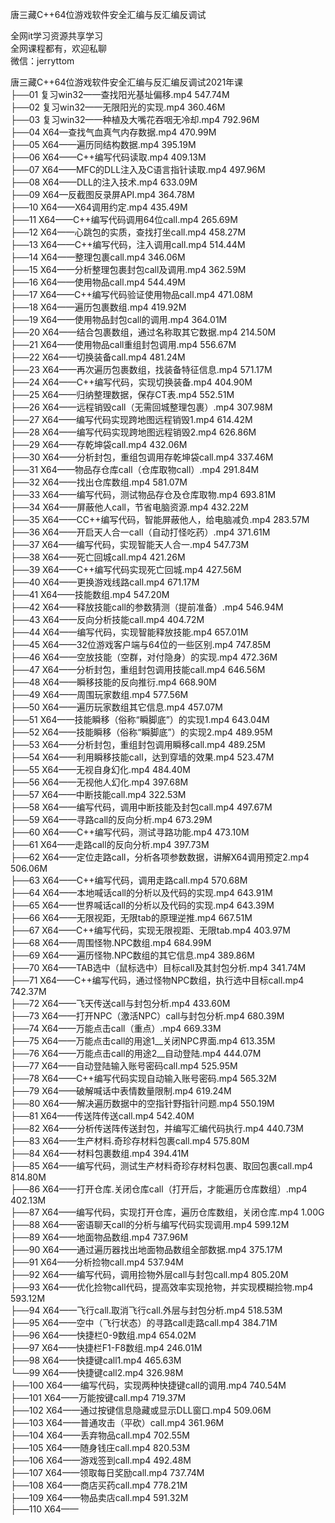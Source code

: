 唐三藏C++64位游戏软件安全汇编与反汇编反调试

全网it学习资源共享学习<br>全网课程都有，欢迎私聊<br>微信：jerryttom<br>

唐三藏C++64位游戏软件安全汇编与反汇编反调试2021年课<br> ├──01 复习win32——查找阳光基址偏移.mp4 547.74M<br> ├──02 复习win32——无限阳光的实现.mp4 360.46M<br> ├──03 复习win32——种植及大嘴花吞咽无冷却.mp4 792.96M<br> ├──04 X64—查找气血真气内存数据.mp4 470.99M<br> ├──05 X64——遍历同结构数据.mp4 395.19M<br> ├──06 X64——C++编写代码读取.mp4 409.13M<br> ├──07 X64——MFC的DLL注入及C语言指针读取.mp4 497.96M<br> ├──08 X64——DLL的注入技术.mp4 633.09M<br> ├──09 X64—反截图反录屏API.mp4 364.78M<br> ├──10 X64——X64调用约定.mp4 435.49M<br> ├──11 X64——C++编写代码调用64位call.mp4 265.69M<br> ├──12 X64——心跳包的实质，查找打坐call.mp4 458.27M<br> ├──13 X64——C++编写代码，注入调用call.mp4 514.44M<br> ├──14 X64——整理包裹call.mp4 346.06M<br> ├──15 X64——分析整理包裹封包call及调用.mp4 362.59M<br> ├──16 X64——使用物品call.mp4 544.49M<br> ├──17 X64——C++编写代码验证使用物品call.mp4 471.08M<br> ├──18 X64——遍历包裹数组.mp4 419.92M<br> ├──19 X64——使用物品封包call的调用.mp4 364.01M<br> ├──20 X64——结合包裹数组，通过名称取其它数据.mp4 214.50M<br> ├──21 X64——使用物品call重组封包调用.mp4 556.67M<br> ├──22 X64——切换装备call.mp4 481.24M<br> ├──23 X64——再次遍历包裹数组，找装备特征信息.mp4 571.17M<br> ├──24 X64——C++编写代码，实现切换装备.mp4 404.90M<br> ├──25 X64——归纳整理数据，保存CT表.mp4 552.51M<br> ├──26 X64——远程销毁call（无需回城整理包裹）.mp4 307.98M<br> ├──27 X64——编写代码实现跨地图远程销毁1.mp4 614.42M<br> ├──28 X64——编写代码实现跨地图远程销毁2.mp4 626.86M<br> ├──29 X64——存乾坤袋call.mp4 432.06M<br> ├──30 X64——分析封包，重组包调用存乾坤袋call.mp4 337.46M<br> ├──31 X64——物品存仓库call（仓库取物call）.mp4 291.84M<br> ├──32 X64——找出仓库数组.mp4 581.07M<br> ├──33 X64——编写代码，测试物品存仓及仓库取物.mp4 693.81M<br> ├──34 X64——屏蔽他人call，节省电脑资源.mp4 432.22M<br> ├──35 X64——CC++编写代码，智能屏蔽他人，给电脑减负.mp4 283.57M<br> ├──36 X64——开启天人合一call（自动打怪吃药）.mp4 371.61M<br> ├──37 X64——编写代码，实现智能天人合一.mp4 547.73M<br> ├──38 X64——死亡回城call.mp4 421.26M<br> ├──39 X64——C++编写代码实现死亡回城.mp4 427.56M<br> ├──40 X64——更换游戏线路call.mp4 671.17M<br> ├──41 X64——技能数组.mp4 547.20M<br> ├──42 X64——释放技能call的参数猜测（提前准备）.mp4 546.94M<br> ├──43 X64——反向分析技能call.mp4 404.72M<br> ├──44 X64——编写代码，实现智能释放技能.mp4 657.01M<br> ├──45 X64——32位游戏客户端与64位的一些区别.mp4 747.85M<br> ├──46 X64——空放技能（空群，对付隐身）的实现.mp4 472.36M<br> ├──47 X64——分析封包，重组封包调用技能call.mp4 646.56M<br> ├──48 X64——瞬移技能的反向推衍.mp4 668.90M<br> ├──49 X64——周围玩家数组.mp4 577.56M<br> ├──50 X64——遍历玩家数组其它信息.mp4 457.07M<br> ├──51 X64——技能瞬移（俗称“瞬脚底”）的实现1.mp4 643.04M<br> ├──52 X64——技能瞬移（俗称“瞬脚底”）的实现2.mp4 489.95M<br> ├──53 X64——分析封包，重组封包调用瞬移call.mp4 489.25M<br> ├──54 X64——利用瞬移技能call，达到穿墙的效果.mp4 523.47M<br> ├──55 X64——无视自身幻化.mp4 484.40M<br> ├──56 X64——无视他人幻化.mp4 397.68M<br> ├──57 X64——中断技能call.mp4 322.53M<br> ├──58 X64——编写代码，调用中断技能及封包call.mp4 497.67M<br> ├──59 X64——寻路call的反向分析.mp4 673.29M<br> ├──60 X64——C++编写代码，测试寻路功能.mp4 473.10M<br> ├──61 X64——走路call的反向分析.mp4 397.73M<br> ├──62 X64——定位走路call，分析各项参数数据，讲解X64调用预定2.mp4 506.06M<br> ├──63 X64——C++编写代码，调用走路call.mp4 570.68M<br> ├──64 X64——本地喊话call的分析以及代码的实现.mp4 643.91M<br> ├──65 X64——世界喊话call的分析以及代码的实现.mp4 643.39M<br> ├──66 X64——无限视距，无限tab的原理逆推.mp4 667.51M<br> ├──67 X64——C++编写代码，实现无限视距、无限tab.mp4 403.97M<br> ├──68 X64——周围怪物.NPC数组.mp4 684.99M<br> ├──69 X64——遍历怪物.NPC数组的其它信息.mp4 389.86M<br> ├──70 X64——TAB选中（鼠标选中）目标call及其封包分析.mp4 341.74M<br> ├──71 X64——C++编写代码，通过怪物NPC数组，执行选中目标call.mp4 742.37M<br> ├──72 X64——飞天传送call与封包分析.mp4 433.60M<br> ├──73 X64——打开NPC（激活NPC）call与封包分析.mp4 680.39M<br> ├──74 X64——万能点击call（重点）.mp4 669.33M<br> ├──75 X64——万能点击call的用途1__关闭NPC界面.mp4 613.35M<br> ├──76 X64——万能点击call的用途2__自动登陆.mp4 444.07M<br> ├──77 X64——自动登陆输入账号密码call.mp4 525.95M<br> ├──78 X64——C++编写代码实现自动输入账号密码.mp4 565.32M<br> ├──79 X64——破解喊话中表情数量限制.mp4 619.24M<br> ├──80 X64——解决遍历数据中的空指针野指针问题.mp4 550.19M<br> ├──81 X64——传送阵传送call.mp4 542.40M<br> ├──82 X64——分析传送阵传送封包，并编写汇编代码执行.mp4 440.73M<br> ├──83 X64——生产材料.奇珍存材料包裹call.mp4 575.80M<br> ├──84 X64——材料包裹数组.mp4 394.41M<br> ├──85 X64——编写代码，测试生产材料奇珍存材料包裹、取回包裹call.mp4 814.80M<br> ├──86 X64——打开仓库.关闭仓库call（打开后，才能遍历仓库数组）.mp4 402.13M<br> ├──87 X64——编写代码，实现打开仓库，遍历仓库数组，关闭仓库.mp4 1.00G<br> ├──88 X64——密语聊天call的分析与编写代码实现调用.mp4 599.12M<br> ├──89 X64——地面物品数组.mp4 737.96M<br> ├──90 X64——通过遍历器找出地面物品数组全部数据.mp4 375.17M<br> ├──91 X64——分析捡物call.mp4 537.94M<br> ├──92 X64——编写代码，调用捡物外层call与封包call.mp4 805.20M<br> ├──93 X64——优化捡物call代码，提高效率实现抢物，并实现模糊捡物.mp4 593.12M<br> ├──94 X64——飞行call.取消飞行call.外层与封包分析.mp4 518.53M<br> ├──95 X64——空中（飞行状态）的寻路call走路call.mp4 384.71M<br> ├──96 X64——快捷栏0-9数组.mp4 654.02M<br> ├──97 X64——快捷栏F1-F8数组.mp4 246.01M<br> ├──98 X64——快捷键call1.mp4 465.63M<br> └──99 X64——快捷键call2.mp4 326.98M<br> ├──100 X64——编写代码，实现两种快捷键call的调用.mp4 740.54M<br> ├──101 X64——万能按键call.mp4 719.37M<br> ├──102 X64——通过按键信息隐藏或显示DLL窗口.mp4 509.06M<br> ├──103 X64——普通攻击（平砍）call.mp4 361.96M<br> ├──104 X64——丢弃物品call.mp4 702.55M<br> ├──105 X64——随身钱庄call.mp4 820.53M<br> ├──106 X64——游戏签到call.mp4 492.48M<br> ├──107 X64——领取每日奖励call.mp4 737.74M<br> ├──108 X64——商店买药call.mp4 778.21M<br> ├──109 X64——物品卖店call.mp4 591.32M<br> ├──110 X64——